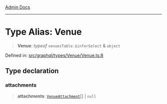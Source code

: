 [Admin Docs](/)

***

# Type Alias: Venue

> **Venue**: *typeof* `venuesTable.$inferSelect` & `object`

Defined in: [src/graphql/types/Venue/Venue.ts:8](https://github.com/PratapRathi/talawa-api/blob/72aae1e3507e4dd8ad32a69696c05d569e0ed095/src/graphql/types/Venue/Venue.ts#L8)

## Type declaration

### attachments

> **attachments**: [`VenueAttachment`](../../../VenueAttachment/VenueAttachment/type-aliases/VenueAttachment.md)[] \| `null`
